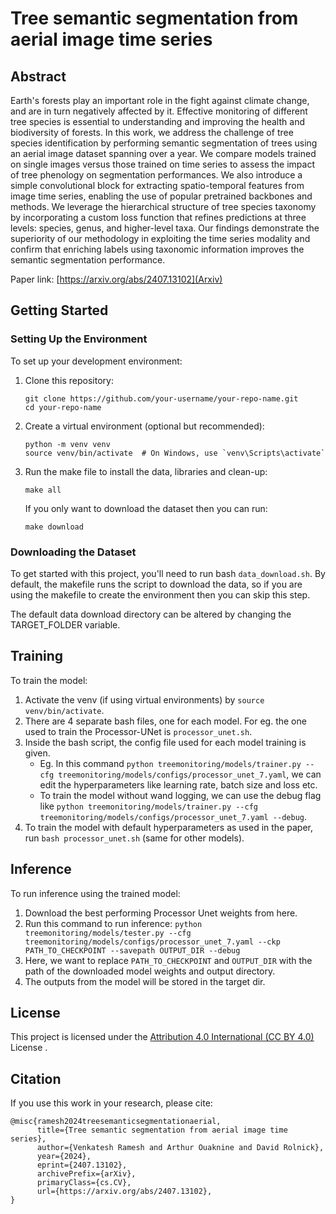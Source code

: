 # Tree semantic segmentation from aerial image time series

## Abstract

Earth's forests play an important role in the fight against climate change, and are in turn negatively affected by it. Effective monitoring of different tree species is essential to understanding and improving the health and biodiversity of forests. In this work, we address the challenge of tree species identification by performing semantic segmentation of trees using an aerial image dataset spanning over a year. We compare models trained on single images versus those trained on time series to assess the impact of tree phenology on segmentation performances. We also introduce a simple convolutional block for extracting spatio-temporal features from image time series, enabling the use of popular pretrained backbones and methods. We leverage the hierarchical structure of tree species taxonomy by incorporating a custom loss function that refines predictions at three levels: species, genus, and higher-level taxa. Our findings demonstrate the superiority of our methodology in exploiting the time series modality and confirm that enriching labels using taxonomic information improves the semantic segmentation performance.

Paper link: [https://arxiv.org/abs/2407.13102](Arxiv)

## Getting Started

### Setting Up the Environment

To set up your development environment:

1. Clone this repository:
   ```
   git clone https://github.com/your-username/your-repo-name.git
   cd your-repo-name
   ```

2. Create a virtual environment (optional but recommended):
   ```
   python -m venv venv
   source venv/bin/activate  # On Windows, use `venv\Scripts\activate`
   ```

3. Run the make file to install the data, libraries and clean-up:
   ```
   make all
   ```
   If you only want to download the dataset then you can run:
   ```
   make download
   ```  

### Downloading the Dataset

To get started with this project, you'll need to run bash ```data_download.sh```. By default, the makefile runs the script to download the data, so if you are using the makefile to create the environment then you can skip this step.

The default data download directory can be altered by changing the TARGET_FOLDER variable.

## Training

To train the model:

1. Activate the venv (if using virtual environments) by ```source venv/bin/activate```.
2. There are 4 separate bash files, one for each model. For eg. the one used to train the Processor-UNet is ```processor_unet.sh```.
3. Inside the bash script, the config file used for each model training is given.
   - Eg. In this command ```python treemonitoring/models/trainer.py --cfg treemonitoring/models/configs/processor_unet_7.yaml```, we can edit the hyperparameters like learning rate, batch size and loss etc.
   - To train the model without wand logging, we can use the debug flag like ```python treemonitoring/models/trainer.py --cfg treemonitoring/models/configs/processor_unet_7.yaml --debug```.
4. To train the model with default hyperparameters as used in the paper, run ```bash processor_unet.sh``` (same for other models).

## Inference

To run inference using the trained model:

1. Download the best performing Processor Unet weights from here.
2. Run this command to run inference: ```python treemonitoring/models/tester.py --cfg treemonitoring/models/configs/processor_unet_7.yaml --ckp PATH_TO_CHECKPOINT --savepath OUTPUT_DIR --debug```
3. Here, we want to replace ```PATH_TO_CHECKPOINT``` and ```OUTPUT_DIR``` with the path of the downloaded model weights and output directory.
4. The outputs from the model will be stored in the target dir.

## License

This project is licensed under the [Attribution 4.0 International (CC BY 4.0)](https://creativecommons.org/licenses/by/4.0/legalcode) License .

## Citation

If you use this work in your research, please cite:

```
@misc{ramesh2024treesemanticsegmentationaerial,
      title={Tree semantic segmentation from aerial image time series}, 
      author={Venkatesh Ramesh and Arthur Ouaknine and David Rolnick},
      year={2024},
      eprint={2407.13102},
      archivePrefix={arXiv},
      primaryClass={cs.CV},
      url={https://arxiv.org/abs/2407.13102}, 
}
```